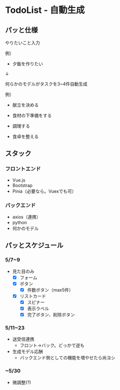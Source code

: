 # TodoList - 自動生成

## パッと仕様

やりたいこと入力

例）
* 夕飯を作りたい

↓

何らかのモデルがタスクを3~4件自動生成

例）

* 献立を決める

* 食材の下準備をする

* 調理する

* 食卓を整える

## スタック

### フロントエンド

* Vue.js
* Bootstrap
* Pinia（必要なら。Vuexでも可）

### バックエンド

* axios（連携）
* python
* 何かのモデル

## パッとスケジュール

### 5/7~9
* 見た目のみ
  * [x] フォーム
  * [x] ボタン
    * [x] 件数ボタン（max5件）
  * [x] リストカード
    * [x] スピナー
    * [x] 表示ラベル
    * [x] 完了ボタン、削除ボタン

### 5/11~23
* 送受信連携
  * フロント→バック。どっかで逆も
* 生成モデル応酬
  * バックエンド側としての機能を増やせたら尚ヨシ

### ~5/30
* 微調整(?)